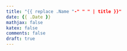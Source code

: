 ```yaml
---
title: "{{ replace .Name "-" " " | title }}"
date: {{ .Date }}
mathjax: false
katex: false
comments: false
draft: true
---
```

